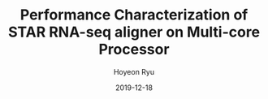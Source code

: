 ---
layout: publication_info  # FIXED! DO NOT CHANGE!
author: "Hoyeon Ryu"   # your name (do not specify the publication authors, please specify publication authors at "pub_authors")
title:  "Performance Characterization of STAR RNA-seq aligner on Multi-core Processor "  # publication title
date:   2019-12-18  # publication date (not the blog posting date...)

description: |  # provide a brief explanation of your work!
    TBD

params:
    pub_authors:  # publication authors
        - "/members/gwangeun_byeon"
        - "/members/seokin_hong"

    pub_venue: "Korea Software Congress(KSC) 2019"  # full venue name (conference and journal name)

    pub_url: https://www.dbpia.co.kr/pdf/pdfView.do?nodeId=NODE09302062  # URL to get access to the publication (comment this line if you don't have publicaiton URL)
    pub_thumbnail: ""  # image of the thumbnail (comment this line if you don't have any thumbnail to reveal)

    pub_abstract: |  # abstract of your publication
        생물체의  유전자에서  발현되는  전사체를  분석하면  내부  유전적  병변  또는  외부  자극  및  변화하는  환경에  대한  세포반응을  알  수  있으며,  이를  통해  유전병  또는  암과  같은  질병을  야기하는  유전자군  발굴이 가능하다.  모든  서열  기반의  분석에  있어서  RNA-seq  데이터내의  짧은  전사체  RNA  (RiboNucleic  Acid) 서열들을  참조서열에  매핑하는  과정이  선행돼야  한다.  이는  수천만개의  짧은  RNA  서열들을  유전체  상에서의  순서로  정렬하는  작업이며  이는  많은  시간과  시스템자원을  필요로  한다.  이를  위해, RNA  서열들을  효과적으로  정렬하는  RNA-seq  Aligner  도구들이  많이  소개되었다.  본  연구에서는  이  중  STAR RNA-seq  Aligner 의  멀티코어  프로세서  환경에서의  성능  특성을  분석하였다.  RNA-seq  Aligner 의  성능은  최대  병렬화  수준까지는  스레드  수  증가에  따라  선형적으로  증가함을  확인하였고,  데이터셋에  따라 최대  병렬화  수준에  차이가  있음을  알게  되었다.  해당  도구의  하드웨어  자원  사용  및  주요  함수  실행 패턴을  분석하여  메인  메모리의  접근  지연시간이  성능에  미치는  영향이  매우  크다는  것을  확인하였다. 

    # pub_keywords:  # keywords of your publication

    # Publication Classes: choose one of the class specified below (see more details at "config.yaml")
    #   - ACC : Accelerator
    #   - MS  : Memory System
    #   - CA  : Computer Architecture
    #   - OS  : Operating Systems
    #   - NDP : Near Data Processing / Processing In Memory
    pub_class: "Other"  # choose any class of the publication
---
